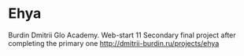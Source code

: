 # Ehya

Burdin Dmitrii
Glo Academy. Web-start 11
Secondary final project after completing the primary one
http://dmitrii-burdin.ru/projects/ehya
